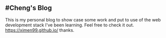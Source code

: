 ## #Cheng's Blog

This is my personal blog to show case some work and put to use of the web development stack I've been learning. Feel free to check it out. https://ximen99.github.io/ thanks.
